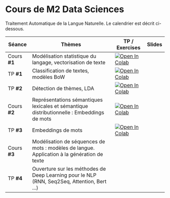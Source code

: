 # Cours de M2 Data Sciences

Traitement Automatique de la Langue Naturelle. Le calendrier est décrit ci-dessous.

| Séance | Thèmes | TP / Exercises | Slides |
|---|---|---|---| 
| Cours **#1** |  Modélisation statistique du langage, vectorisation de texte | [![Open In Colab](https://colab.research.google.com/assets/colab-badge.svg)](https://colab.research.google.com/github/AntoineSimoulin/m2-data-sciences/blob/master/Cours%201%20-%20Mod%C3%A9lisation%20statistique%20du%20langage/Fr%C3%A9quences%20des%20mots.ipynb) | <a href="https://github.com/AntoineSimoulin/m2-data-sciences/tree/master/Cours%201%20-%20Mod%C3%A9lisation%20statistique%20du%20langage/Cours_1.pdf"> <img src=https://www.svgrepo.com/show/255820/ppt.svg width="15" height="15"></a> |
| TP **#1** | Classification de textes, modèles BoW | [![Open In Colab](https://colab.research.google.com/assets/colab-badge.svg)](https://colab.research.google.com/github/AntoineSimoulin/m2-data-sciences/blob/master/TP1%20-%20Apprentissage%20supervis%C3%A9%20pour%20le%20NLP/Classification.ipynb)| |
| TP **#2** | Détection de thèmes, LDA | [![Open In Colab](https://colab.research.google.com/assets/colab-badge.svg)](https://colab.research.google.com/github/AntoineSimoulin/m2-data-sciences/blob/master/TP2%20-%20Text%20Mining/TP2%20-%20Exploration%20de%20topics[COLAB].ipynb)| |
| Cours **#2** | Représentations sémantiques lexicales et sémantique distributionnelle : Embeddings de mots | [![Open In Colab](https://colab.research.google.com/assets/colab-badge.svg)](https://colab.research.google.com/github/AntoineSimoulin/m2-data-sciences/blob/master/Cours%202%20-%20Embeddings/Words%20Embeddings.ipynb)|  <a href="https://github.com/AntoineSimoulin/m2-data-sciences/tree/master/Cours%202%20-%20Embeddings/Cours_2.pdf"> <img src=https://www.svgrepo.com/show/255820/ppt.svg width="15" height="15"></a>  |
| TP **#3** | Embeddings de mots | [![Open In Colab](https://colab.research.google.com/assets/colab-badge.svg)](https://colab.research.google.com/github/AntoineSimoulin/m2-data-sciences/blob/master/TP3%20-%20Word%20Embeddings/EmojiFy[COLAB].ipynb)| |
| Cours **#3** | Modélisation de séquences de mots : modèles de langue. Application à la génération de texte | | <a href="https://github.com/AntoineSimoulin/m2-data-sciences/tree/master/Cours%203%20-%20Language%20Models/Cours_3.pdf"> <img src=https://www.svgrepo.com/show/255820/ppt.svg width="15" height="15"></a>  |
| TP **#4** | Ouverture sur les méthodes de Deep Learning pour le NLP (RNN, Seq2Seq, Attention, Bert ...) | | |

